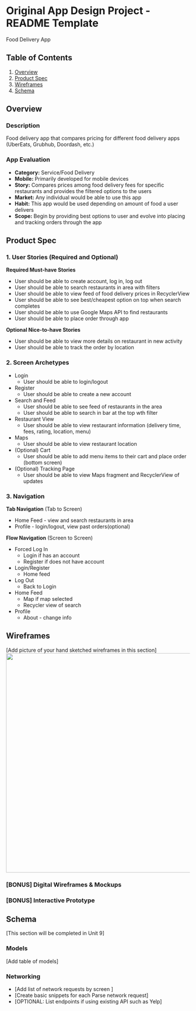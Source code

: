 Original App Design Project - README Template
===

Food Delivery App

## Table of Contents
1. [Overview](#Overview)
1. [Product Spec](#Product-Spec)
1. [Wireframes](#Wireframes)
2. [Schema](#Schema)

## Overview
### Description
Food delivery app that compares pricing for different food delivery apps (UberEats, Grubhub, Doordash, etc.)

### App Evaluation
- **Category:** Service/Food Delivery
- **Mobile:** Primarily developed for mobile devices
- **Story:** Compares prices among food delivery fees for specific restaurants and provides the filtered options to the users
- **Market:** Any individual would be able to use this app
- **Habit:** This app would be used depending on amount of food a user delivers
- **Scope:** Begin by providing best options to user and evolve into placing and tracking orders through the app

## Product Spec

### 1. User Stories (Required and Optional)

**Required Must-have Stories**

* User should be able to create account, log in, log out
* User should be able to search restaurants in area with filters
* User should be able to view feed of food delivery prices in RecyclerView
* User should be able to see best/cheapest option on top when search completes
* User should be able to use Google Maps API to find restaurants
* User should be able to place order through app

**Optional Nice-to-have Stories**

* User should be able to view more details on restaurant in new activity
* User should be able to track the order by location

### 2. Screen Archetypes

* Login
   * User should be able to login/logout
* Register
   * User should be able to create a new account
* Search and Feed
  * User should be able to see feed of restaurants in the area
  * User should be able to search in bar at the top wth filter
* Restaurant View
  * User should be able to view restaurant information (delivery time, fees, rating, location, menu)
* Maps
  * User should be able to view restaurant location
* (Optional) Cart 
  * User should be able to add menu items to their cart and place order (bottom screen)
* (Optional) Tracking Page
  * User should be able to view Maps fragment and RecyclerView of updates

### 3. Navigation

**Tab Navigation** (Tab to Screen)

* Home Feed - view and search restaurants in area
* Profile - login/logout, view past orders(optional)

**Flow Navigation** (Screen to Screen)

* Forced Log In
   * Login if has an account
   * Register if does not have account
* Login/Register
   * Home feed
* Log Out
  * Back to Login 
* Home Feed
  * Map if map selected 
  * Recycler view of search
* Profile
  * About - change info

## Wireframes
[Add picture of your hand sketched wireframes in this section]
<img src="file:///Users/carlarose/Desktop/Screen%20Shot%202020-11-11%20at%208.01.57%20PM.png" width=600>

### [BONUS] Digital Wireframes & Mockups

### [BONUS] Interactive Prototype

## Schema 
[This section will be completed in Unit 9]
### Models
[Add table of models]
### Networking
- [Add list of network requests by screen ]
- [Create basic snippets for each Parse network request]
- [OPTIONAL: List endpoints if using existing API such as Yelp]
